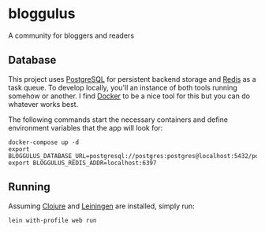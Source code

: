 # bloggulus
A community for bloggers and readers

## Database
This project uses [PostgreSQL](https://www.postgresql.org/) for persistent backend storage and [Redis](https://redis.io/) as a task queue.
To develop locally, you'll an instance of both tools running somehow or another.
I find [Docker](https://www.docker.com/) to be a nice tool for this but you can do whatever works best.

The following commands start the necessary containers and define environment variables that the app will look for:
```
docker-compose up -d
export BLOGGULUS_DATABASE_URL=postgresql://postgres:postgres@localhost:5432/postgres
export BLOGGULUS_REDIS_ADDR=localhost:6397
```

## Running
Assuming [Clojure](https://clojure.org/) and [Leiningen](https://leiningen.org/) are installed, simply run:
```
lein with-profile web run
```
